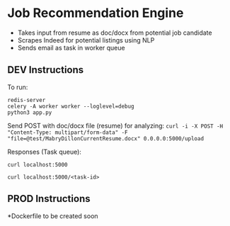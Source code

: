 # Job Recommendation Engine
- Takes input from resume as doc/docx from potential job candidate
- Scrapes Indeed for potential listings using NLP
- Sends email as task in worker queue
## DEV Instructions

To run:
```
redis-server
celery -A worker worker --loglevel=debug
python3 app.py
```

Send POST with doc/docx file (resume) for analyzing:
`curl -i -X POST -H "Content-Type: multipart/form-data" -F "file=@test/MabryDillonCurrentResume.docx" 0.0.0.0:5000/upload`

Responses (Task queue):
```
curl localhost:5000
``` 
```
curl localhost:5000/<task-id>
```

## PROD Instructions
*Dockerfile to be created soon
